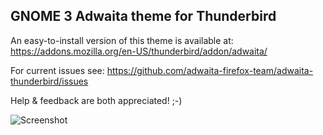 ## GNOME 3 Adwaita theme for Thunderbird

An easy-to-install version of this theme is available at:
https://addons.mozilla.org/en-US/thunderbird/addon/adwaita/

For current issues see:
https://github.com/adwaita-firefox-team/adwaita-thunderbird/issues

Help & feedback are both appreciated! ;-)

![Screenshot](adwaita-thunderbird/raw/master/screenshots/screenshot-1.png)

